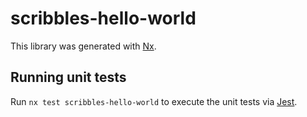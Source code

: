 # scribbles-hello-world

This library was generated with [Nx](https://nx.dev).

## Running unit tests

Run `nx test scribbles-hello-world` to execute the unit tests via [Jest](https://jestjs.io).
